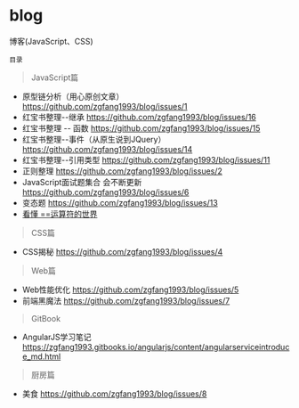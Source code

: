 # blog
博客(JavaScript、CSS)


`目录`

> JavaScript篇

  - 原型链分析（用心原创文章） https://github.com/zgfang1993/blog/issues/1
  - 红宝书整理--继承 https://github.com/zgfang1993/blog/issues/16
  - 红宝书整理 -- 函数 https://github.com/zgfang1993/blog/issues/15
  - 红宝书整理--事件（从原生说到JQuery）  https://github.com/zgfang1993/blog/issues/14
  - 红宝书整理--引用类型  https://github.com/zgfang1993/blog/issues/11
  - 正则整理  https://github.com/zgfang1993/blog/issues/2
  - JavaScript面试题集合 会不断更新 https://github.com/zgfang1993/blog/issues/6 
  - 变态题  https://github.com/zgfang1993/blog/issues/13 
  - [看懂 ==运算符的世界](https://github.com/zgfang1993/blog/issues/19)
  
> CSS篇

  - CSS揭秘 https://github.com/zgfang1993/blog/issues/4

> Web篇

  - Web性能优化 https://github.com/zgfang1993/blog/issues/5
  - 前端黑魔法 https://github.com/zgfang1993/blog/issues/7
  
> GitBook

  - AngularJS学习笔记 https://zgfang1993.gitbooks.io/angularjs/content/angularserviceintroduce_md.html


> 厨房篇

  - 美食  https://github.com/zgfang1993/blog/issues/8 
